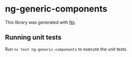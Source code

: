 # ng-generic-components

This library was generated with [Nx](https://nx.dev).

## Running unit tests

Run `nx test ng-generic-components` to execute the unit tests.
